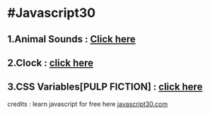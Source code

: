# **#Javascript30**

## 1.Animal Sounds : <a href="https://anudeep-313.github.io/JS30/01.Animal%20sounds/index.html" targent="blank"><b>Click here</b></a>
## 2.Clock : [click here](https://anudeep-313.github.io/JS30/02.Clock/index.html)
## 3.CSS Variables[PULP FICTION] : [click here](https://anudeep-313.github.io/JS30/03.CSS%20Variables_PULP%20FICTION/index.html)






   credits : learn javascript for free here [javascript30.com](https://javascript30.com/)
